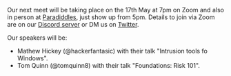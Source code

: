 Our next meet will be taking place on the 17th May at 7pm on Zoom and also in person at [Paradiddles](https://goo.gl/maps/ibpFWwVj6MDgPmR98), just show up from 5pm. Details to join via Zoom are on our [Discord server](https://discord.gg/rXvnkav) or DM us on [Twitter](https://twitter.com/dc441905).

Our speakers will be:

* Mathew Hickey (@hackerfantasic)  with their talk "Intrusion tools fo Windows".
* Tom Quinn (@tomquinn8) with their talk "Foundations: Risk 101".
